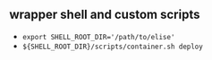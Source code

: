 ## wrapper shell and custom scripts

- `export SHELL_ROOT_DIR='/path/to/elise'`
- `${SHELL_ROOT_DIR}/scripts/container.sh deploy`
